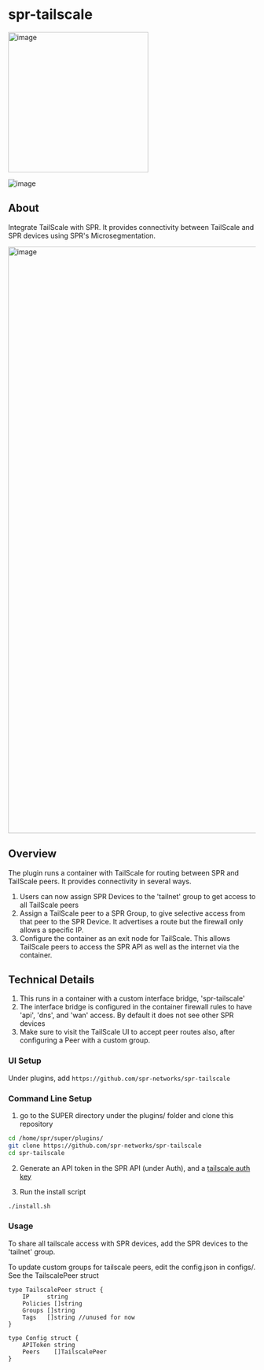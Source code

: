 # spr-tailscale

<img width="285" alt="image" src="https://github.com/spr-networks/spr-tailscale/assets/37549748/f469024a-8a37-424a-8f9c-48b9789f4e08">

![image](https://github.com/spr-networks/spr-tailscale/assets/37549748/6bbe7856-141a-466a-ac62-4e76c6e3802e)

## About 

Integrate TailScale with SPR. It provides connectivity between TailScale and SPR devices using SPR's Microsegmentation.

<img width="1192" alt="image" src="https://github.com/spr-networks/spr-tailscale/assets/37549748/5fc95691-41f2-49f5-ae06-594dd5b41e3c">

## Overview

The plugin runs a container with TailScale for routing between SPR and TailScale peers. It provides connectivity in several ways.

1. Users can now assign SPR Devices to the 'tailnet' group to get access to all TailScale peers
2. Assign a TailScale peer to a SPR Group, to give selective access from that peer to the SPR Device. It advertises a route but the firewall only allows a specific IP.
3. Configure the container as an exit node for TailScale. This allows TailScale peers to access the SPR API as well as the internet via the container.

## Technical Details
1. This runs in a container with a custom interface bridge, 'spr-tailscale'
2. The interface bridge is configured in the container firewall rules to have 'api', 'dns', and 'wan' access. By default it does not see other SPR devices
3. Make sure to visit the TailScale UI to accept peer routes also, after configuring a Peer with a custom group. 

### UI Setup

Under plugins, add `https://github.com/spr-networks/spr-tailscale`

### Command Line Setup

1. go to the SUPER directory under the plugins/ folder and clone this repository

```bash
cd /home/spr/super/plugins/
git clone https://github.com/spr-networks/spr-tailscale
cd spr-tailscale
```

2. Generate an API token in the SPR API (under Auth), and a [tailscale auth key](https://login.tailscale.com/admin/settings/keys)

3. Run the install script
```bash
./install.sh
```

### Usage

To share all tailscale access with SPR devices, add the SPR devices to the 'tailnet' group.


To update custom groups for tailscale peers, edit the config.json in configs/.
See the  TailscalePeer struct

```
type TailscalePeer struct {
	IP     string
	Policies []string
	Groups []string
	Tags   []string //unused for now
}

type Config struct {
	APIToken string
	Peers    []TailscalePeer
}
```

